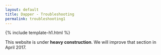 ```yaml
---
layout: default
title: Dapper - Troubleshooting
permalink: troubleshooting1
---
```


{% include template-h1.html %}

This website is under **heavy construction**. We will improve that section in April 2017.
